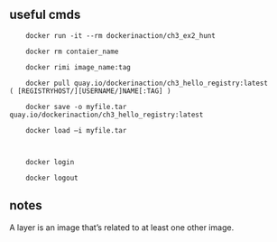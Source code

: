 ## useful cmds

        docker run -it --rm dockerinaction/ch3_ex2_hunt

        docker rm contaier_name

        docker rimi image_name:tag 

        docker pull quay.io/dockerinaction/ch3_hello_registry:latest         ( [REGISTRYHOST/][USERNAME/]NAME[:TAG] )

        docker save -o myfile.tar quay.io/dockerinaction/ch3_hello_registry:latest

        docker load –i myfile.tar

        

        docker login

        docker logout

##  notes

A layer is an image that’s related to at least one other image.
        
